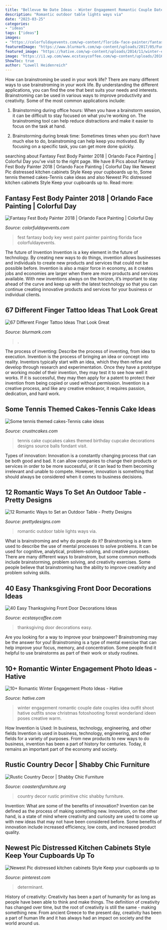 ```yaml
---
title: "Bellevue Ne Date Ideas - Winter Engagement Romantic Couple Date Couples Idea Outfit Shoot Hative Outfits Snow Christmas Fotoshooting Forest Wonderland Ideen Poses Creative Warm"
description: "Romantic outdoor table lights ways via"
date: "2023-03-25"
categories:
- "ideas"
tags: ["ideas"]
images:
- "https://colorfuldayevents.com/wp-content/florida-face-painter/fantasy-fest/fantasy-fest-body-paint-ideas-2016.jpg"
featuredImage: "https://www.blurmark.com/wp-content/uploads/2017/05/Funny-Finger-Tattoo.jpg"
featured_image: "https://hative.com/wp-content/uploads/2014/11/winter-engagement-photo-ideas/4-winter-engagement-photo-ideas.jpg"
image: "https://i1.wp.com/www.ecstasycoffee.com/wp-content/uploads/2016/10/Thanksgiving-Front-Door-Decorations-6.jpg?resize=427%2C640"
ShowToc: true
author: "Lowell Heidenreich"
---
```



How can brainstroming be used in your work life?
There are many different ways to use brainstroming in your work life. By understanding the different applications, you can find the one that best suits your needs and interests. Brainstroming can be used in various ways to improve productivity and creativity. Some of the most common applications include:
1) Brainstorming during office hours: When you have a brainstorm session, it can be difficult to stay focused on what you’re working on. The brainstroming tool can help reduce distractions and make it easier to focus on the task at hand.

2) Brainstorming during break time: Sometimes times when you don’t have much else to do, brainstroming can help keep you motivated. By focusing on a specific task, you can get more done quickly.

	

		
searching about Fantasy Fest Body Painter 2018 | Orlando Face Painting | Colorful Day you've visit to the right page. We have 8 Pics about Fantasy Fest Body Painter 2018 | Orlando Face Painting | Colorful Day like Newest Pic distressed kitchen cabinets Style Keep your cupboards up to, Some tennis themed cakes-Tennis cake ideas and also Newest Pic distressed kitchen cabinets Style Keep your cupboards up to. Read more:
		
    
## Fantasy Fest Body Painter 2018 | Orlando Face Painting | Colorful Day

<img loading=lazy src="https://colorfuldayevents.com/wp-content/florida-face-painter/fantasy-fest/fantasy-fest-body-paint-ideas-2016.jpg" onerror="this.onerror=null;this.src='https://tse2.mm.bing.net/th?id=OIP.c4IL8dJbiY_QJH3ZEKrnhgAAAA&amp;pid=15.1';" alt="Fantasy Fest Body Painter 2018 | Orlando Face Painting | Colorful Day">

_Source: colorfuldayevents.com_

>fest fantasy body key west paint painter painting florida face colorfuldayevents. 

	

The future of Invention
Invention is a key element in the future of technology. By creating new ways to do things, invention allows businesses and individuals to create new products and services that could not be possible before. Invention is also a major force in economy, as it creates jobs and economies are larger when there are more products and services available. With new inventions always on the horizon, it’s important to stay ahead of the curve and keep up with the latest technology so that you can continue creating innovative products and services for your business or individual clients.

    
## 67 Different Finger Tattoo Ideas That Look Great

<img loading=lazy src="https://www.blurmark.com/wp-content/uploads/2017/05/Funny-Finger-Tattoo.jpg" onerror="this.onerror=null;this.src='https://tse3.mm.bing.net/th?id=OIP.GAox5kswg5ofZpdpu49l-QHaNK&amp;pid=15.1';" alt="67 Different Finger Tattoo Ideas That Look Great">

_Source: blurmark.com_

>. 

	

The process of inventing: Describe the process of inventing, from idea to execution.
Invention is the process of bringing an idea or concept into reality. Inventors typically start with an idea, which they then refine and develop through research and experimentation. Once they have a prototype or working model of their invention, they may test it to see how well it works. If it is successful, they may then apply for a patent to protect their invention from being copied or used without permission. Invention is a creative process, and like any creative endeavor, it requires passion, dedication, and hard work.

    
## Some Tennis Themed Cakes-Tennis Cake Ideas

<img loading=lazy src="http://www.crustncakes.com/blog/wp-content/uploads/2017/03/a5ad5a3be670fab96da7361119520746.jpg" onerror="this.onerror=null;this.src='https://tse1.mm.bing.net/th?id=OIP.DllZ0aDw5FMqlYRgpqBn6gHaK3&amp;pid=15.1';" alt="Some tennis themed cakes-Tennis cake ideas">

_Source: crustncakes.com_

>tennis cake cupcakes cakes themed birthday cupcake decorations designs source balls fondant visit. 

	

Types of innovation:
Innovation is a constantly changing process that can be both good and bad. It can allow companies to change their products or services in order to be more successful, or it can lead to them becoming irrelevant and unable to compete. However, innovation is something that should always be considered when it comes to business decisions.

    
## 12 Romantic Ways To Set An Outdoor Table - Pretty Designs

<img loading=lazy src="http://www.prettydesigns.com/wp-content/uploads/2014/08/Outdoor-Table-Romantic-Lights.jpg" onerror="this.onerror=null;this.src='https://tse2.mm.bing.net/th?id=OIP.bcbK-tCYDFnCeBoZ0Ei5OQHaLJ&amp;pid=15.1';" alt="12 Romantic Ways to Set an Outdoor Table - Pretty Designs">

_Source: prettydesigns.com_

>romantic outdoor table lights ways via. 

	

What is brainstroming and why do people do it?
Brainstroming is a term used to describe the use of mental processes to solve problems. It can be used for cognitive, analytical, problem-solving, and creative purposes. There are many different ways to brainstrom, but some common methods include brainstorming, problem solving, and creativity exercises. Some people believe that brainstroming has the ability to improve creativity and problem solving skills.

    
## 40 Easy Thanksgiving Front Door Decorations Ideas

<img loading=lazy src="https://i1.wp.com/www.ecstasycoffee.com/wp-content/uploads/2016/10/Thanksgiving-Front-Door-Decorations-6.jpg?resize=427%2C640" onerror="this.onerror=null;this.src='https://tse2.mm.bing.net/th?id=OIP.xHpvSOAwPOqGqB6L2-VWrAAAAA&amp;pid=15.1';" alt="40 Easy Thanksgiving Front Door Decorations Ideas">

_Source: ecstasycoffee.com_

>thanksgiving door decorations easy. 

	

Are you looking for a way to improve your brainpower? Brainstroming may be the answer for you! Brainstroming is a type of mental exercise that can help improve your focus, memory, and concentration. Some people find it helpful to use brainstorms as part of their work or study routines.

    
## 10+ Romantic Winter Engagement Photo Ideas - Hative

<img loading=lazy src="https://hative.com/wp-content/uploads/2014/11/winter-engagement-photo-ideas/4-winter-engagement-photo-ideas.jpg" onerror="this.onerror=null;this.src='https://tse2.mm.bing.net/th?id=OIP.PttkRVoaTZOdBu3shGPDtQHaLI&amp;pid=15.1';" alt="10+ Romantic Winter Engagement Photo Ideas - Hative">

_Source: hative.com_

>winter engagement romantic couple date couples idea outfit shoot hative outfits snow christmas fotoshooting forest wonderland ideen poses creative warm. 

	

How Invention is Used: In business, technology, engineering, and other fields
Invention is used in business, technology, engineering, and other fields for a variety of purposes. From new products to new ways to do business, invention has been a part of history for centuries. Today, it remains an important part of the economy and society.

    
## Rustic Country Decor | Shabby Chic Furniture

<img loading=lazy src="https://coastersfurniture.org/wp-content/uploads/PRIMITIVE-COUNTRY-DECOR19.jpg" onerror="this.onerror=null;this.src='https://tse4.mm.bing.net/th?id=OIP.Ke14esuzSmkXDMUaSQdT4wHaJ3&amp;pid=15.1';" alt="Rustic Country Decor | Shabby Chic Furniture">

_Source: coastersfurniture.org_

>country decor rustic primitive chic shabby furniture. 

	

Invention: What are some of the benefits of innovation?
Invention can be defined as the process of making something new. Innovation, on the other hand, is a state of mind where creativity and curiosity are used to come up with new ideas that may not have been considered before. Some benefits of innovation include increased efficiency, low costs, and increased product quality.

    
## Newest Pic Distressed Kitchen Cabinets Style Keep Your Cupboards Up To

<img loading=lazy src="https://i.pinimg.com/736x/a6/de/ff/a6deff9b384672fca88c84011c79330b.jpg" onerror="this.onerror=null;this.src='https://tse1.mm.bing.net/th?id=OIP.-Zzt3-O8oWhMsP1xR7jtwQHaJ3&amp;pid=15.1';" alt="Newest Pic distressed kitchen cabinets Style Keep your cupboards up to">

_Source: pinterest.com_

>determinant. 

	

History of creativity:
Creativity has been a part of humanity for as long as people have been able to think and make things. The definition of creativity has changed over time, but the root of creativity is still the same - making something new. From ancient Greece to the present day, creativity has been a part of human life and it has always had an impact on society and the world around us.

